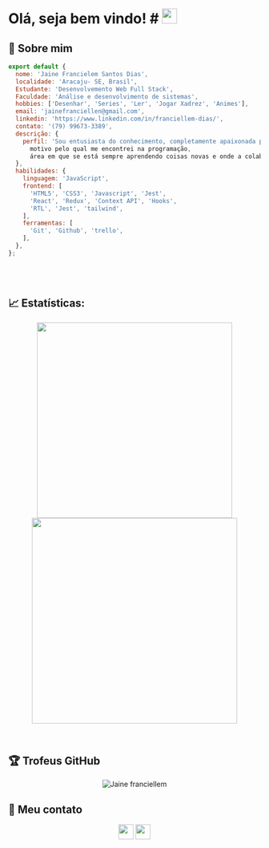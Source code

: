 # Olá, seja bem vindo!  # <img src="https://media.giphy.com/media/hvRJCLFzcasrR4ia7z/giphy.gif" width="30" />


## 💫 Sobre mim
```javascript
export default {
  nome: 'Jaine Francielem Santos Dias',
  localidade: 'Aracaju- SE, Brasil',
  Estudante: 'Desenvolvemento Web Full Stack',
  Faculdade: 'Análise e desenvolvimento de sistemas',
  hobbies: ['Desenhar', 'Series', 'Ler', 'Jogar Xadrez', 'Animes'],
  email: 'jainefranciellen@gmail.com',
  linkedin: 'https://www.linkedin.com/in/franciellem-dias/',
  contato: '(79) 99673-3389',
  descrição: {
    perfil: 'Sou entusiasta do conhecimento, completamente apaixonada por todo o processo de aprendizagem,
      motivo pelo qual me encontrei na programação,
      área em que se está sempre aprendendo coisas novas e onde a colaboração é essencial'.
  },
  habilidades: {
    linguagem: 'JavaScript',
    frontend: [
      'HTML5', 'CSS3', 'Javascript', 'Jest',
      'React', 'Redux', 'Context API', 'Hooks',
      'RTL', 'Jest', 'tailwind', 
    ],
    ferramentas: [
      'Git', 'Github', 'trello',
    ],
  },
};
```
<br>
<br>

## 📈 Estatísticas:
<p align='center'>
  <a href="#"><img width="390px" src="https://github-readme-stats.vercel.app/api?username=Jainefranciellem&show_icons=true&theme=dracula&count_private=true&service=github" alt=""></a>
  <a href="#"><img width="410px" src="https://github-readme-stats.vercel.app/api/top-langs/?username=Jainefranciellem&layout=compact&theme=dracula&count_private=true&service=github" alt=""></a>
</p>

<p align='center'>
  <img src="https://img.shields.io/badge/HTML5-E34F26?style=for-the-badge&logo=html5&logoColor=white" alt="">
  <img src="https://img.shields.io/badge/JavaScript-323330?style=for-the-badge&logo=javascript&logoColor=F7DF1E" alt="">
  <img src="https://img.shields.io/badge/CSS3-1572B6?style=for-the-badge&logo=css3&logoColor=white" alt="">

</p>

## 🏆 Trofeus GitHub 

<p align="center">
 <img src="https://github-profile-trophy.vercel.app/?username=Jainefranciellem&theme=discord&row=1" alt="Jaine franciellem" />
</p>

##  👥 Meu contato

<p align="center">
<a href="https://www.linkedin.com/in/franciellem-dias/"><img src="https://img.shields.io/badge/linkedin-%230077B5.svg?style=for-the-badge&logo=linkedin&logoColor=white" style="margin-bottom: 4px;" height="30px" target="_blank"></a>
<a href="mailto:jainefranciellen@gmail.com"><img src="https://img.shields.io/badge/Gmail-D14836?style=for-the-badge&logo=gmail&logoColor=white" style="margin-bottom: 4px;" height="30px" target="_blank"></a>
</p>

